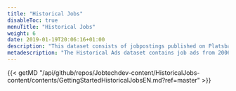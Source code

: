 ```yaml
---
title: "Historical Jobs"
disableToc: true
menuTitle: "Historical Jobs"
weight: 6
date: 2019-01-19T20:06:16+01:00
description: "This dataset consists of jobpostings published on Platsbanken from the year 2006 and forward."
metadescription: "The Historical Ads dataset contains job ads from 2006 onwards. The dataset is used today by analysts, researchers, journalists, recruitment companies and AI developers. The dataset can be used by anyone, read more"
---
```


{{< getMD "/api/github/repos/Jobtechdev-content/HistoricalJobs-content/contents/GettingStartedHistoricalJobsEN.md?ref=master" >}}

